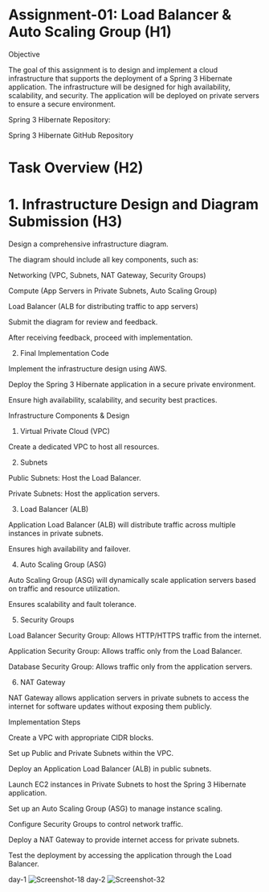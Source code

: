# Assignment-01: Load Balancer & Auto Scaling Group (H1)

Objective

The goal of this assignment is to design and implement a cloud infrastructure that supports the deployment of a Spring 3 Hibernate application. The infrastructure will be designed for high availability, scalability, and security. The application will be deployed on private servers to ensure a secure environment.

Spring 3 Hibernate Repository:

Spring 3 Hibernate GitHub Repository

# Task Overview (H2)

# 1. Infrastructure Design and Diagram Submission (H3)

Design a comprehensive infrastructure diagram.

The diagram should include all key components, such as:

Networking (VPC, Subnets, NAT Gateway, Security Groups)

Compute (App Servers in Private Subnets, Auto Scaling Group)

Load Balancer (ALB for distributing traffic to app servers)

Submit the diagram for review and feedback.

After receiving feedback, proceed with implementation.

2. Final Implementation Code

Implement the infrastructure design using AWS.

Deploy the Spring 3 Hibernate application in a secure private environment.

Ensure high availability, scalability, and security best practices.

Infrastructure Components & Design

1. Virtual Private Cloud (VPC)

Create a dedicated VPC to host all resources.

2. Subnets

Public Subnets: Host the Load Balancer.

Private Subnets: Host the application servers.

3. Load Balancer (ALB)

Application Load Balancer (ALB) will distribute traffic across multiple instances in private subnets.

Ensures high availability and failover.

4. Auto Scaling Group (ASG)

Auto Scaling Group (ASG) will dynamically scale application servers based on traffic and resource utilization.

Ensures scalability and fault tolerance.

5. Security Groups

Load Balancer Security Group: Allows HTTP/HTTPS traffic from the internet.

Application Security Group: Allows traffic only from the Load Balancer.

Database Security Group: Allows traffic only from the application servers.

6. NAT Gateway

NAT Gateway allows application servers in private subnets to access the internet for software updates without exposing them publicly.

Implementation Steps

Create a VPC with appropriate CIDR blocks.

Set up Public and Private Subnets within the VPC.

Deploy an Application Load Balancer (ALB) in public subnets.

Launch EC2 instances in Private Subnets to host the Spring 3 Hibernate application.

Set up an Auto Scaling Group (ASG) to manage instance scaling.

Configure Security Groups to control network traffic.

Deploy a NAT Gateway to provide internet access for private subnets.

Test the deployment by accessing the application through the Load Balancer.


day-1
![Screenshot-18](https://github.com/user-attachments/assets/657b6e1f-25a1-4d5d-945d-3b2700ad033a)
day-2
![Screenshot-32](https://github.com/user-attachments/assets/c57b623c-0245-4ad5-9ffc-578b2eafe29d)
